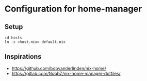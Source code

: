 # Configuration for home-manager

## Setup

```
cd hosts
ln -s <host.nix> default.nix
```

## Inspirations

- https://github.com/bobvanderlinden/nix-home/
- https://gitlab.com/NobbZ/nix-home-manager-dotfiles/
